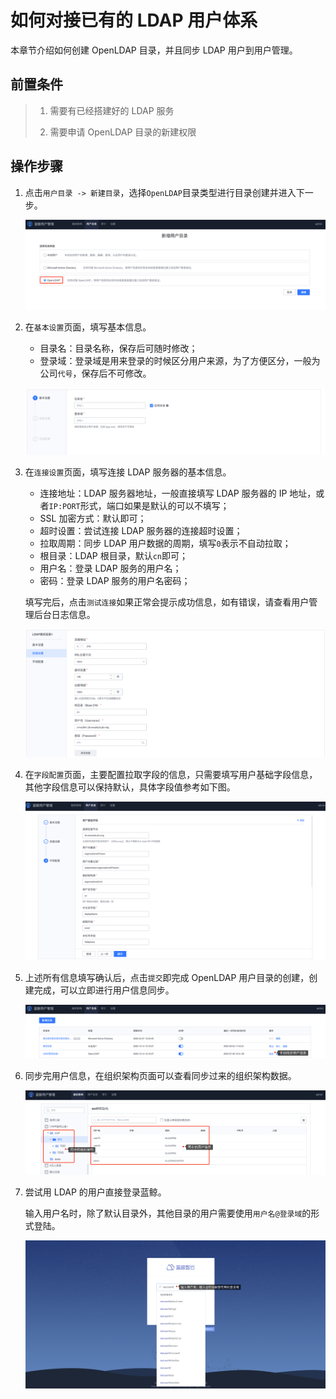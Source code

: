 # 如何对接已有的 LDAP 用户体系

本章节介绍如何创建 OpenLDAP 目录，并且同步 LDAP 用户到用户管理。

## 前置条件

> 1. 需要有已经搭建好的 LDAP 服务
>
> 2. 需要申请 OpenLDAP 目录的新建权限

## 操作步骤

1. 点击`用户目录 -> 新建目录`，选择`OpenLDAP`目录类型进行目录创建并进入下一步。

   ![image-20201015072854869](AddLdapDirectory/image-20201015072854869.png)

2. 在`基本设置`页面，填写基本信息。

   - 目录名：目录名称，保存后可随时修改；
   - 登录域：登录域是用来登录的时候区分用户来源，为了方便区分，一般为公司`代号`，保存后不可修改。

   ![image-20201015073229219](AddLdapDirectory/image-20201015073229219.png)

3. 在`连接设置`页面，填写连接 LDAP 服务器的基本信息。

   - 连接地址：LDAP 服务器地址，一般直接填写 LDAP 服务器的 IP 地址，或者`IP:PORT`形式，端口如果是默认的可以不填写；
   - SSL 加密方式：默认即可；
   - 超时设置：尝试连接 LDAP 服务器的连接超时设置；
   - 拉取周期：同步 LDAP 用户数据的周期，填写`0`表示不自动拉取；
   - 根目录：LDAP 根目录，默认`cn`即可；
   - 用户名：登录 LDAP 服务的用户名；
   - 密码：登录 LDAP 服务的用户名密码；

   填写完后，点击`测试连接`如果正常会提示成功信息，如有错误，请查看用户管理后台日志信息。

   ![image-20201015073608267](AddLdapDirectory/image-20201015073608267.png)

   

4. 在`字段配置`页面，主要配置拉取字段的信息，只需要填写用户基础字段信息，其他字段信息可以保持默认，具体字段值参考如下图。

   ![image-20201015074637709](AddLdapDirectory/image-20201015074637709.png)

5. 上述所有信息填写确认后，点击`提交`即完成 OpenLDAP 用户目录的创建，创建完成，可以立即进行用户信息同步。

   ![image-20201015074933666](AddLdapDirectory/image-20201015074933666.png)

6. 同步完用户信息，在组织架构页面可以查看同步过来的组织架构数据。

   ![image-20201015075106518](AddLdapDirectory/image-20201015075106518.png)

7. 尝试用 LDAP 的用户直接登录蓝鲸。

   输入用户名时，除了默认目录外，其他目录的用户需要使用`用户名@登录域`的形式登陆。

   ![image-20201110182149089](AddLdapDirectory/image-20201110182149089.png)


